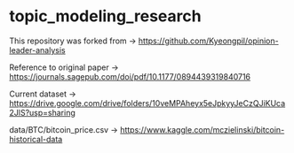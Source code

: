 # topic_modeling_research

This repository was forked from -> https://github.com/Kyeongpil/opinion-leader-analysis

Reference to original paper -> https://journals.sagepub.com/doi/pdf/10.1177/0894439319840716

Current dataset -> https://drive.google.com/drive/folders/10veMPAheyx5eJpkyyJeCzQJiKUca2JlS?usp=sharing

data/BTC/bitcoin_price.csv -> https://www.kaggle.com/mczielinski/bitcoin-historical-data
